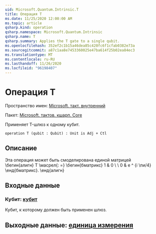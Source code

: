 ```yaml
---
uid: Microsoft.Quantum.Intrinsic.T
title: Операция T
ms.date: 11/25/2020 12:00:00 AM
ms.topic: article
qsharp.kind: operation
qsharp.namespace: Microsoft.Quantum.Intrinsic
qsharp.name: T
qsharp.summary: Applies the T gate to a single qubit.
ms.openlocfilehash: 352ef2c1b15a46dea85c420fc6f1cfab0382e73a
ms.sourcegitcommit: a87c1aa8e7453360025e47ba614f25b02ea84ec3
ms.translationtype: MT
ms.contentlocale: ru-RU
ms.lasthandoff: 11/26/2020
ms.locfileid: "96198407"
---
```

# <a name="t-operation"></a>Операция T

Пространство имен: [Microsoft. такт. внутренний](xref:Microsoft.Quantum.Intrinsic)

Пакет: [Microsoft. тактов. кшарп. Core](https://nuget.org/packages/Microsoft.Quantum.QSharp.Core)


Применяет T-шлюз к одному кубит.

```qsharp
operation T (qubit : Qubit) : Unit is Adj + Ctl
```


## <a name="description"></a>Описание

Эта операция может быть смоделирована единой матрицей \бегин{алигн} T \масрел{: =} \бегин{бматрикс} 1 & 0 \\ \\ 0 & e ^ {i \пи/4} \енд{бматрикс}.
\енд{алигн}

## <a name="input"></a>Входные данные

### <a name="qubit--qubit"></a>Кубит: [кубит](xref:microsoft.quantum.lang-ref.qubit)

Кубит, к которому должен быть применен шлюз.



## <a name="output--unit"></a>Выходные данные: [единица измерения](xref:microsoft.quantum.lang-ref.unit)

